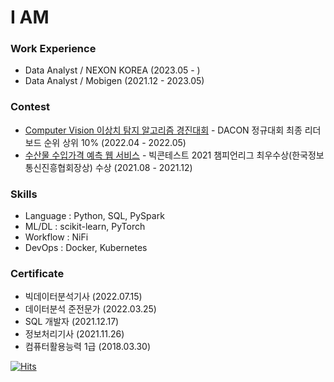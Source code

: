 # I AM



### Work Experience
- Data Analyst / NEXON KOREA (2023.05 - )
- Data Analyst / Mobigen (2021.12 - 2023.05)

<!-- ### Education

- Bitcamp Academy (2021.07 - 2021.12)
- B.A. in International Relations, Yonsei Univ (2014.03 - 2021.08)  -->
<!-- 
### Project

- NEXON 컨텐츠 분석 플랫폼 TRENDi 고도화 (2023.05 ~ )
- 국토안전 빅데이터 플랫폼 구축 및 분석과제 구현 (2023.02 ~ 2023.05)
- 소방청 119빅데이터 과제분석 및 분석기반 고도화 (2022.08 ~ 2023.01)
- KOTRA 빅데이터 분석 플랫폼 고도화 (2022.04 ~ 2022.07) 
- 비츠로넥스텍 초음파 탐지 QA 이미지 분류 모형개발 기술검토 (2022.02 ~ 2022.03) 
-->


### Contest

- [Computer Vision 이상치 탐지 알고리즘 경진대회](https://dacon.io/competitions/official/235894/codeshare/5011?page=1&dtype=recent) - DACON 정규대회 최종 리더보드 순위 상위 10% (2022.04 - 2022.05)
- [수산물 수입가격 예측 웹 서비스](https://github.com/11kwak/2021_BigContest_WinterWinner_Project/) - 빅콘테스트 2021 챔피언리그 최우수상(한국정보통신진흥협회장상) 수상 (2021.08 - 2021.12)



### Skills

- Language : Python, SQL, PySpark
- ML/DL : scikit-learn, PyTorch
- Workflow : NiFi
- DevOps : Docker, Kubernetes



### Certificate
- 빅데이터분석기사 (2022.07.15)
- 데이터분석 준전문가 (2022.03.25)
- SQL 개발자 (2021.12.17)
- 정보처리기사 (2021.11.26)
- 컴퓨터활용능력 1급 (2018.03.30) 


<!--
### Interest

- MLOps
- robo-advisor -->

[![Hits](https://hits.seeyoufarm.com/api/count/incr/badge.svg?url=https%3A%2F%2Fgithub.com%2F11kwak&count_bg=%2379C83D&title_bg=%23555555&icon=&icon_color=%23E7E7E7&title=hits&edge_flat=false)](https://hits.seeyoufarm.com)



